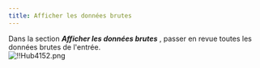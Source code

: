 ```yaml
---
title: Afficher les données brutes
---
```

Dans la section ***Afficher les données brutes*** , passer en revue toutes les données brutes de l'entrée.  
![!!Hub4152.png](https://webdevolutions.azureedge.net/docs/fr/hub/Hub4152.png) 

